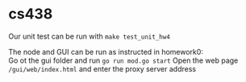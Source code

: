 # cs438
Our unit test can be run with `make test_unit_hw4`

The node and GUI can be run as instructed in homework0:  
Go ot the gui folder and run `go run mod.go start`
Open the web page `/gui/web/index.html` and enter the proxy server address